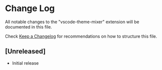 # Change Log
All notable changes to the "vscode-theme-mixer" extension will be documented in this file.

Check [Keep a Changelog](http://keepachangelog.com/) for recommendations on how to structure this file.

## [Unreleased]
- Initial release